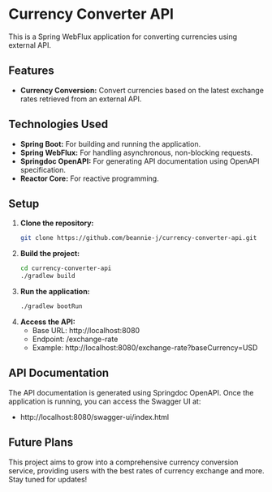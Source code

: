 # Currency Converter API

This is a Spring WebFlux application for converting currencies using external API.

## Features

- **Currency Conversion:** Convert currencies based on the latest exchange rates retrieved from an external API.

## Technologies Used

- **Spring Boot:** For building and running the application.
- **Spring WebFlux:** For handling asynchronous, non-blocking requests.
- **Springdoc OpenAPI:** For generating API documentation using OpenAPI specification.
- **Reactor Core:** For reactive programming.

## Setup

1. **Clone the repository:**
   ```bash
   git clone https://github.com/beannie-j/currency-converter-api.git

2. **Build the project:**
   ```bash
   cd currency-converter-api
   ./gradlew build

3. **Run the application:**
   ```bash
   ./gradlew bootRun

4. **Access the API:**
    - Base URL: http://localhost:8080
    - Endpoint: /exchange-rate
    - Example: http://localhost:8080/exchange-rate?baseCurrency=USD

## API Documentation
The API documentation is generated using Springdoc OpenAPI. Once the application is running, you can access the Swagger UI at:
- http://localhost:8080/swagger-ui/index.html

## Future Plans

This project aims to grow into a comprehensive currency conversion service, providing users with the best rates of
currency exchange and more. Stay tuned for updates!